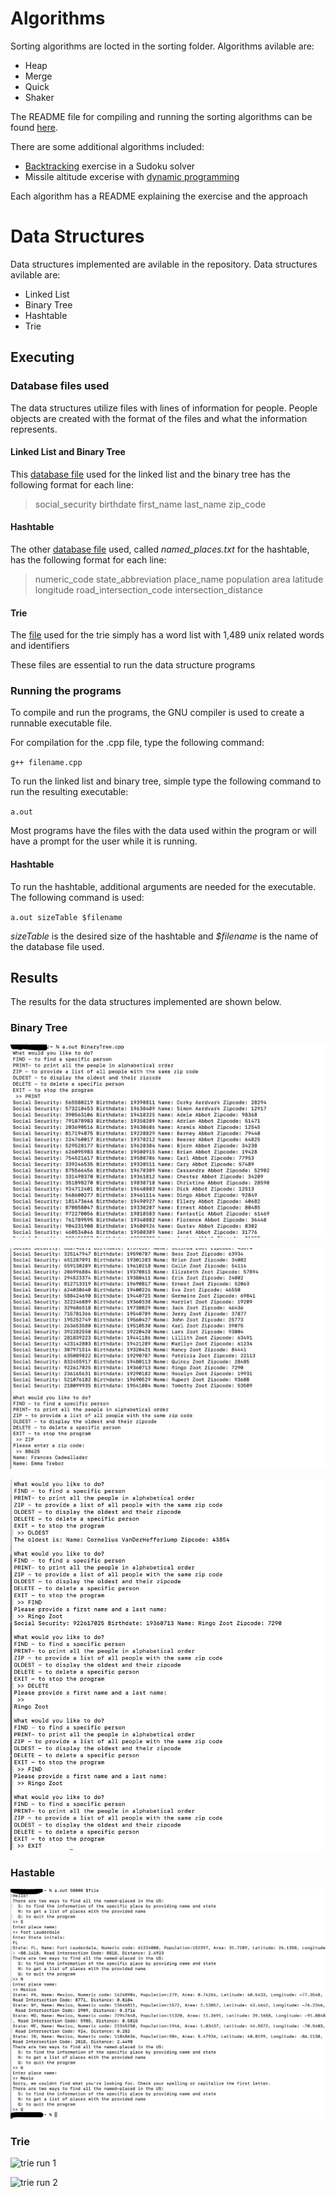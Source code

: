 # Algorithms
Sorting algorithms are locted in the sorting folder. Algorithms avilable are:
- Heap
- Merge
- Quick
- Shaker

The README file for compiling and running the sorting algorithms can be found [here](sorting/README.md).

There are some additional algorithms included:
- [Backtracking](/backtracking) exercise in a Sudoku solver
- Missile altitude excerise with [dynamic programming](/dynamic_programming)

Each algorithm has a README explaining the exercise and the approach

# Data Structures
Data structures implemented are avilable in the repository. Data structures avilable are:
- Linked List
- Binary Tree
- Hashtable
- Trie

## Executing
### Database files used
The data structures utilize files with lines of information for people. People objects are created with the format of the files and what the information represents. 

#### Linked List and Binary Tree
This [database file](database.txt) used for the linked list and the binary tree has the following format for each line:

> social_security birthdate first_name last_name zip_code

#### Hashtable
The other [database file](named-places.txt) used, called *named_places.txt* for the hashtable, has the following format for each line:

> numeric_code state_abbreviation place_name population area latitude longitude road_intersection_code intersection_distance

#### Trie
The [file](unix.txt) used for the trie simply has a word list with 1,489 unix related words and identifiers

These files are essential to run the data structure programs

### Running the programs
To compile and run the programs, the GNU compiler is used to create a runnable executable file.

For compilation for the .cpp file, type the following command:

`g++ filename.cpp`

To run the linked list and binary tree, simple type the following command to run the resulting executable:

`a.out`

Most programs have the files with the data used within the program or will have a prompt for the user while it is running.

#### Hashtable

To run the hashtable, additional arguments are needed for the executable. The following command is used:

`a.out sizeTable $filename`

*sizeTable* is the desired size of the hashtable and *$filename* is the name of the database file used.

## Results
The results for the data structures implemented are shown below. 

### Binary Tree
![binay tree first picture](images/binarytree.jpg)

![binary tree secound picture](images/binarytree2.png)

![binary tree third picture](images/binarytree3.png)

### Hastable
![hashtable picture](images/hashtable.jpg)

### Trie
![trie run 1](https://github.com/ZafiroParedes/Data_Structures_and_Algorithms/assets/91034132/015fa53b-ef2c-4d01-a258-0af0094ff777)

![trie run 2](https://github.com/ZafiroParedes/Data_Structures_and_Algorithms/assets/91034132/7f900c6e-0239-4d88-8f96-03c1616e5f22)


